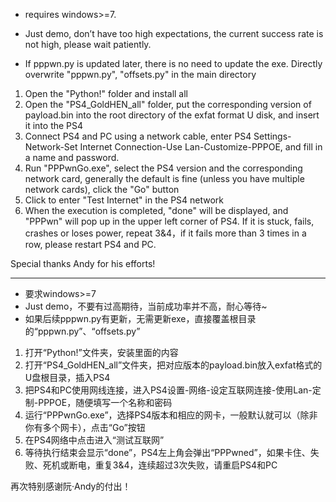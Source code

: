 - requires windows>=7.

- Just demo, don’t have too high expectations, the current success rate is not high, please wait patiently.

- If pppwn.py is updated later, there is no need to update the exe. Directly overwrite "pppwn.py", "offsets.py" in the main directory


1. Open the "Python!" folder and install all
2. Open the "PS4_GoldHEN_all" folder, put the corresponding version of payload.bin into the root directory of the exfat format U disk, and insert it into the PS4
3. Connect PS4 and PC using a network cable, enter PS4 Settings-Network-Set Internet Connection-Use Lan-Customize-PPPOE, and fill in a name and password.
4. Run "PPPwnGo.exe", select the PS4 version and the corresponding network card, generally the default is fine (unless you have multiple network cards), click the "Go" button
5. Click to enter "Test Internet" in the PS4 network
6. When the execution is completed, "done" will be displayed, and "PPPwn" will pop up in the upper left corner of PS4. If it is stuck, fails, crashes or loses power, repeat 3&4，if it fails more than 3 times in a row, please restart PS4 and PC.

Special thanks Andy for his efforts!



----------------------------------------------------------------------------------------



- 要求windows>=7
- Just demo，不要有过高期待，当前成功率并不高，耐心等待~
- 如果后续pppwn.py有更新，无需更新exe，直接覆盖根目录的“pppwn.py”、“offsets.py”

1. 打开“Python!”文件夹，安装里面的内容
2. 打开“PS4_GoldHEN_all”文件夹，把对应版本的payload.bin放入exfat格式的U盘根目录，插入PS4
3. 把PS4和PC使用网线连接，进入PS4设置-网络-设定互联网连接-使用Lan-定制-PPPOE，随便填写一个名称和密码
4. 运行“PPPwnGo.exe”，选择PS4版本和相应的网卡，一般默认就可以（除非你有多个网卡），点击“Go”按钮
5. 在PS4网络中点击进入“测试互联网”
6. 等待执行结束会显示“done”，PS4左上角会弹出“PPPwned”，如果卡住、失败、死机或断电，重复3&4，连续超过3次失败，请重启PS4和PC


再次特别感谢阮·Andy的付出！
